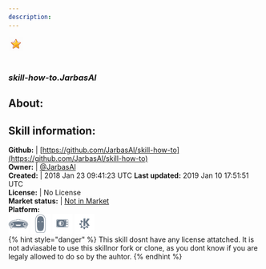 ```yaml
---    
description:   
---    
```

![](../.gitbook/assets/star.png)  
#   
### _skill-how-to.JarbasAl_  
## About:  


## Skill information:  
**Github:** | [https://github.com/JarbasAl/skill-how-to](https://github.com/JarbasAl/skill-how-to)  
**Owner:** | [@JarbasAl](https://github.com/JarbasAl)  
**Created:** | 2018 Jan 23 09:41:23 UTC  **Last updated:** 2019 Jan 10 17:51:51 UTC  
**License:** | No License  
**Market status:** | [Not in Market](https://market.mycroft.ai/skill/)  
**Platform:**  
 ![](../.gitbook/assets/mark-1-icon.png)  ![](../.gitbook/assets/mark-2-icon.png)  ![](../.gitbook/assets/picroft-icon.png)  ![](../.gitbook/assets/kde.png)   
{% hint style="danger" %}
This skill dosnt have any license attatched. It is not adviasable to use this skillnor fork or clone, as you dont know if you are legaly allowed to do so by the auhtor.
{% endhint %}
